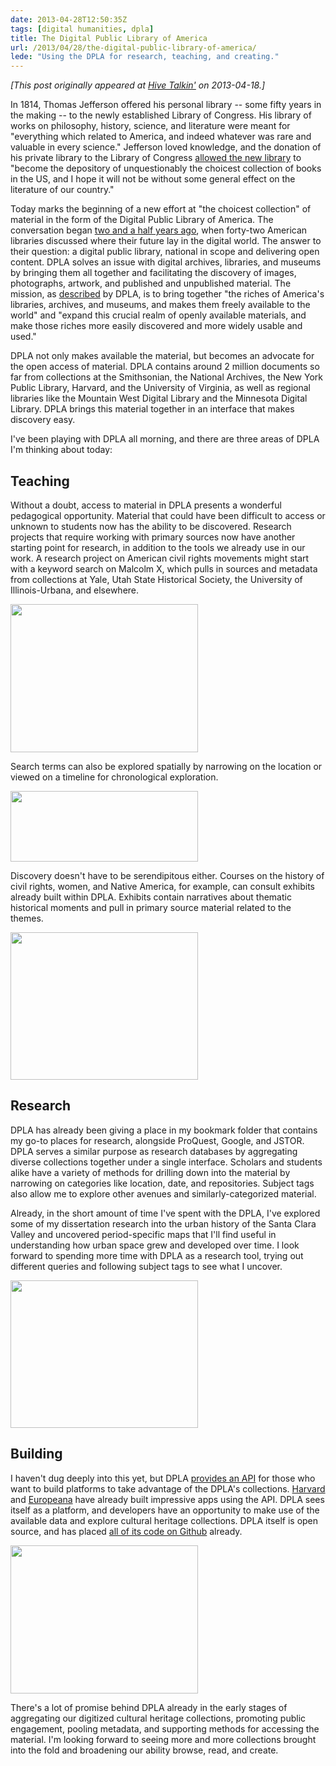 ```yaml
---
date: 2013-04-28T12:50:35Z
tags: [digital humanities, dpla]
title: The Digital Public Library of America
url: /2013/04/28/the-digital-public-library-of-america/
lede: "Using the DPLA for research, teaching, and creating."
---
```


*[This post originally appeared at [Hive Talkin'](https://www.stanford.edu/group/ats/cgi-bin/hivetalkin/?p=3331) on 2013-04-18.]*

In 1814, Thomas Jefferson offered his personal library -- some fifty years in the making -- to the newly established Library of Congress. His library of works on philosophy, history, science, and literature were meant for "everything which related to America, and indeed whatever was rare and valuable in every science." Jefferson loved knowledge, and the donation of his private library to the Library of Congress <a href="http://www.loc.gov/exhibits/jefferson/images/vc221.jpg">allowed the new library</a> to "become the depository of unquestionably the choicest collection of books in the US, and I hope it will not be without some general effect on the literature of our country."

Today marks the beginning of a new effort at "the choicest collection" of material in the form of the Digital Public Library of America. The conversation began <a href="http://www.theatlantic.com/entertainment/archive/2012/07/inside-the-quest-to-put-the-worlds-libraries-online/259967/">two and a half years ago</a>, when forty-two American libraries discussed where their future lay in the digital world. The answer to their question: a digital public library, national in scope and delivering open content. DPLA solves an issue with digital archives, libraries, and museums by bringing them all together and facilitating the discovery of images, photographs, artwork, and published and unpublished material. The mission, as <a href="http://dp.la/info/">described</a> by DPLA, is to bring together "the riches of America's libraries, archives, and museums, and makes them freely available to the world" and "expand this crucial realm of openly available materials, and make those riches more easily discovered and more widely usable and used."

DPLA not only makes available the material, but becomes an advocate for the open access of material. DPLA contains around 2 million documents so far from collections at the Smithsonian, the National Archives, the New York Public Library, Harvard, and the University of Virginia, as well as regional libraries like the Mountain West Digital Library and the Minnesota Digital Library. DPLA brings this material together in an interface that makes discovery easy.

I've been playing with DPLA all morning, and there are three areas of DPLA I'm thinking about today:

## Teaching

Without a doubt, access to material in DPLA presents a wonderful pedagogical opportunity. Material that could have been difficult to access or unknown to students now has the ability to be discovered. Research projects that require working with primary sources now have another starting point for research, in addition to the tools we already use in our work. A research project on American civil rights movements might start with a keyword search on Malcolm X, which pulls in sources and metadata from collections at Yale, Utah State Historical Society, the University of Illinois-Urbana, and elsewhere.

<a href="https://www.stanford.edu/group/ats/cgi-bin/hivetalkin/wp-content/uploads/2013/04/malcolmx.jpg"><img class="aligncenter size-medium wp-image-3333" src="https://www.stanford.edu/group/ats/cgi-bin/hivetalkin/wp-content/uploads/2013/04/malcolmx-300x237.jpg" alt="" width="300" height="237" /></a>

Search terms can also be explored spatially by narrowing on the location or viewed on a timeline for chronological exploration.

<a href="https://www.stanford.edu/group/ats/cgi-bin/hivetalkin/wp-content/uploads/2013/04/sideby.jpg"><img class="aligncenter size-medium wp-image-3335" src="https://www.stanford.edu/group/ats/cgi-bin/hivetalkin/wp-content/uploads/2013/04/sideby-300x113.jpg" alt="" width="300" height="113" /></a>

Discovery doesn't have to be serendipitous either. Courses on the history of civil rights, women, and Native America, for example, can consult exhibits already built within DPLA. Exhibits contain narratives about thematic historical moments and pull in primary source material related to the themes.

<a href="https://www.stanford.edu/group/ats/cgi-bin/hivetalkin/wp-content/uploads/2013/04/mkl_speech.jpg"><img class="aligncenter size-medium wp-image-3337" src="https://www.stanford.edu/group/ats/cgi-bin/hivetalkin/wp-content/uploads/2013/04/mkl_speech-300x236.jpg" alt="" width="300" height="236" /></a>

## Research

DPLA has already been giving a place in my bookmark folder that contains my go-to places for research, alongside ProQuest, Google, and JSTOR. DPLA serves a similar purpose as research databases by aggregating diverse collections together under a single interface. Scholars and students alike have a variety of methods for drilling down into the material by narrowing on categories like location, date, and repositories. Subject tags also allow me to explore other avenues and similarly-categorized material.

Already, in the short amount of time I've spent with the DPLA, I've explored some of my dissertation research into the urban history of the Santa Clara Valley and uncovered period-specific maps that I'll find useful in understanding how urban space grew and developed over time. I look forward to spending more time with DPLA as a research tool, trying out different queries and following subject tags to see what I uncover.

<a href="https://www.stanford.edu/group/ats/cgi-bin/hivetalkin/wp-content/uploads/2013/04/bracero_research.jpg"><img class="aligncenter size-medium wp-image-3339" src="https://www.stanford.edu/group/ats/cgi-bin/hivetalkin/wp-content/uploads/2013/04/bracero_research-300x236.jpg" alt="" width="300" height="236" /></a>

## Building

I haven't dug deeply into this yet, but DPLA <a href="http://dp.la/info/developers/">provides an API</a> for those who want to build platforms to take advantage of the DPLA's collections. <a href="http://dp.la/apps/1">Harvard</a> and <a href="http://dp.la/apps/2">Europeana</a> have already built impressive apps using the API. DPLA sees itself as a platform, and developers have an opportunity to make use of the available data and explore cultural heritage collections. DPLA itself is open source, and has placed <a href="https://github.com/dpla">all of its code on Github</a> already.

<a href="https://www.stanford.edu/group/ats/cgi-bin/hivetalkin/wp-content/uploads/2013/04/apps.jpg"><img class="aligncenter size-medium wp-image-3341" src="https://www.stanford.edu/group/ats/cgi-bin/hivetalkin/wp-content/uploads/2013/04/apps-300x237.jpg" alt="" width="300" height="237" /></a>

There's a lot of promise behind DPLA already in the early stages of aggregating our digitized cultural heritage collections, promoting public engagement, pooling metadata, and supporting methods for accessing the material. I'm looking forward to seeing more and more collections brought into the fold and broadening our ability browse, read, and create.
